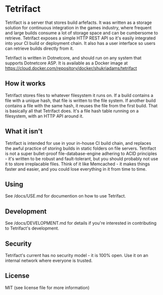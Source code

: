 # Tetrifact

Tetrifact is a server that stores build arfefacts. It was written as a storage solution for continuous integration in the games industry, where frequent and large builds consume a lot of storage space and can be cumbersome to retrieve. Tetrifact exposes a simple HTTP REST API so it's easily integrated into your CI build or deployment chain. It also has a user interface so users can retrieve builds directly from it.

Tetrifact is written in Dotnetcore, and should run on any system that supports Dotnetcore ASP. It is available as a Docker image at https://cloud.docker.com/repository/docker/shukriadams/tetrifact


## How it works

Tetrifact stores files to whatever filesystem it runs on. If a build contains a file with a unique hash, that file is written to the file system. If another build contains a file with the same hash, it reuses the file from the first build. That is basically all that Tetrifact does. It's a file hash table running on a filesystem, with an HTTP API around it. 


## What it isn't

Tetrifact is intended for use in your in-house CI build chain, and replaces the awful practice of storing builds in static folders on file servers. Tetrifact is not a super bullet-proof file-database-engine adhering to ACID principles - it's written to be robust and fault-tolerant, but you should probably not use it to store irreplacable files. Think of it like Memcached - it makes things faster and easier, and you could lose everything in it from time to time. 


## Using

See /docs/USE.md for documention on how to use Tetrifact.


## Development

See /docs/DEVELOPMENT.md for details if you're interested in contributing to Tetrifact's development.


## Security

Tetrifact's current has no security model - it is 100% open. Use it on an internal network where everyone is trusted. 


## License

MIT (see license file for more information)